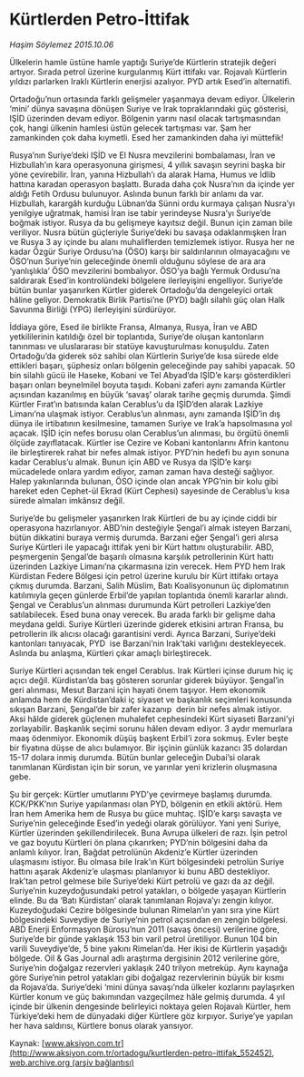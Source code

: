 # Kürtlerden Petro-İttifak

*Haşim Söylemez 2015.10.06*

<div class="pNewsDetailMainContent ctx_content" itemprop="articleBody">
 <p>
  Ülkelerin hamle üstüne hamle yaptığı Suriye’de Kürtlerin stratejik değeri artıyor. Sırada petrol üzerine kurgulanmış Kürt ittifakı var. Rojavalı Kürtlerin yıldızı parlarken Iraklı Kürtlerin enerjisi azalıyor. PYD artık Esed’in alternatifi.
 </p>
 <p>
  Ortadoğu’nun ortasında farklı gelişmeler yaşanmaya devam ediyor. Ülkelerin ‘mini’ dünya savaşına dönüşen Suriye ve Irak topraklarındaki güç gösterisi, IŞİD üzerinden devam ediyor. Bölgenin yarını nasıl olacak tartışmasından çok, hangi ülkenin hamlesi üstün gelecek tartışması var. Şam her zamankinden çok daha kıymetli. Esed her zamankinden daha iyi müttefik!
 </p>
 <p>
  Rusya’nın Suriye’deki IŞİD ve El Nusra mevzilerini bombalaması, İran ve Hizbullah’ın kara operasyonuna girişmesi, 4 yıllık savaşın seyrini başka bir yöne çevirebilir. İran, yanına Hizbullah’ı da alarak Hama, Humus ve İdlib hattına karadan operasyon başlattı. Burada daha çok Nusra’nın da içinde yer aldığı Fetih Ordusu bulunuyor. Aslında bunun farklı bir anlamı da var. Hizbullah, karargâh kurduğu Lübnan’da Sünni ordu kurmaya çalışan Nusra’yı yenilgiye uğratmak, hamisi İran ise tabir yerindeyse Nusra’yı Suriye’de boğmak istiyor. Rusya da bu gelişmeye kayıtsız değil. Bunun için zaman bile veriliyor. Nusra bütün güçleriyle Suriye’deki bu savaşa odaklanmışken İran ve Rusya 3 ay içinde bu alanı muhaliflerden temizlemek istiyor. Rusya her ne kadar Özgür Suriye Ordusu’na (ÖSO) karşı bir saldırılarının olmayacağını ve ÖSO’nun Suriye’nin geleceğinde önemli olduğunu söylese de ara ara ‘yanlışlıkla’ ÖSO mevzilerini bombalıyor. ÖSO’ya bağlı Yermuk Ordusu’na saldırarak Esed’in kontrolündeki bölgelere ilerleyişini engelliyor. Suriye’de bütün bunlar yaşanırken Kürtler giderek Ortadoğu’da dengeleyici ortak hâline geliyor. Demokratik Birlik Partisi’ne (PYD) bağlı silahlı güç olan Halk Savunma Birliği (YPG) ilerleyişini sürdürüyor.
 </p>
 <p>
  İddiaya göre, Esed ile birlikte Fransa, Almanya, Rusya, İran ve ABD yetkililerinin katıldığı özel bir toplantıda, Suriye’de oluşan kantonların tanınması ve uluslararası bir statüye kavuşturulması konuşuldu. Zaten Ortadoğu’da giderek söz sahibi olan Kürtlerin Suriye’de kısa sürede elde ettikleri başarı, şüphesiz onları bölgenin geleceğinde pay sahibi yapacak. 50 bin silahlı gücü ile Haseke, Kobani ve Tel Abyad’da IŞİD’e karşı gösterdikleri başarı onları beynelmilel boyuta taşıdı. Kobani zaferi aynı zamanda Kürtler açısından kazanılmış en büyük ‘savaş’ olarak tarihe geçmiş durumda. Şimdi Kürtler Fırat’ın batısında kalan Cerablus’u da IŞİD’den alarak Lazkiye Limanı’na ulaşmak istiyor. Cerablus’un alınması, aynı zamanda IŞİD’in dış dünya ile irtibatının kesilmesine, tamamen Suriye ve Irak’a hapsolmasına yol açacak. IŞİD için nefes borusu olan Cerablus’un alınması, bu örgütü önemli ölçüde zayıflatacak. Kürtler ise Cezire ve Kobani kantonlarını Afrin kantonu ile birleştirerek rahat bir nefes almak istiyor. PYD’nin hedefi bu ayın sonuna kadar Cerablus’u almak. Bunun için ABD ve Rusya da IŞİD’e karşı mücadelede onlara yardım ediyor, zaman zaman hava desteği sağlıyor. Halep yakınlarında bulunan, ÖSO içinde olan ancak YPG’nin bir kolu gibi hareket eden Cephet-ül Ekrad (Kürt Cephesi) sayesinde de Cerablus’u kısa sürede almaları imkânsız değil.
 </p>
 <p>
  Suriye’de bu gelişmeler yaşanırken Irak Kürtleri de bu ay içinde ciddi bir operasyona hazırlanıyor. ABD’nin desteğiyle Şengal’i almak isteyen Barzani, bütün dikkatini buraya vermiş durumda. Barzani eğer Şengal’i geri alırsa Suriye Kürtleri ile yapacağı ittifak yeni bir Kürt hattını oluşturabilir. ABD, peşmergenin Şengal’de başarılı olmasına karşılık petrollerinin Kürt hattı üzerinden Lazkiye Limanı’na çıkarmasına izin verecek. Hem PYD hem Irak Kürdistan Federe Bölgesi için petrol üzerine kurulu bir Kürt ittifakı ortaya çıkmış durumda. Barzani, Salih Müslim, Batı Koalisyonunun üç diplomatının katılımıyla geçen günlerde Erbil’de yapılan toplantıda önemli kararlar alındı. Şengal ve Cerablus’un alınması durumunda Kürt petrolleri Lazkiye’den satılabilecek. Esed buna onay verecek. Bu arada farklı bir gelişme daha meydana geldi. Suriye Kürtleri üzerinde giderek etkisini artıran Fransa, bu petrollerin ilk alıcısı olacağı garantisini verdi. Ayrıca Barzani, Suriye’deki kantonları tanıyacak, PYD  ise Barzani’nin Irak’taki varlığını destekleyecek. Aslında bu anlaşma, Kürtleri çıkar amaçlı birleştirecek.
 </p>
 <p>
  Suriye Kürtleri açısından tek engel Cerablus. Irak Kürtleri içinse durum hiç iç açıcı değil. Kürdistan’da baş gösteren sorunlar giderek büyüyor. Şengal’in geri alınması, Mesut Barzani için hayati önem taşıyor. Hem ekonomik anlamda hem de Kürdistan’daki iç siyaset ve başkanlık seçimleri konusunda sıkışan Barzani, Şengal’de bir zafer kazanıp  derin bir nefes almak istiyor. Aksi hâlde giderek güçlenen muhalefet cephesindeki Kürt siyaseti Barzani’yi zorlayabilir. Başkanlık seçimi sorunu hâlen devam ediyor. 3 aydır memurlara maaş ödenmiyor. Ekonomik düşüş başkent Erbil’i zora sokmuş. Evler beşte bir fiyatına düşse de alıcı bulamıyor. Bir işçinin günlük kazancı 35 dolardan 15-17 dolara inmiş durumda. Bütün bunlar geleceğin Dubai’si olarak tanımlanan Kürdistan için bir sorun, ve yarınlar yeni krizlerin oluşmasına gebe.
 </p>
 <p>
  Şu bir gerçek: Kürtler umutlarını PYD’ye çevirmeye başlamış durumda. KCK/PKK’nın Suriye yapılanması olan PYD, bölgenin en etkili aktörü. Hem İran hem Amerika hem de Rusya bu güce muhtaç. IŞİD’e karşı savaşta ve Suriye’nin geleceğinde Esed’in yedeği olarak görülüyor. Yani yeni Suriye, Kürtler üzerinden şekillendirilecek. Buna Avrupa ülkeleri de razı. İşin petrol ve gaz boyutu Kürtleri ön plana çıkarırken; PYD’nin bölgesini daha da anlamlı kılıyor. İran, Bağdat petrolünün Akdeniz’e Kürtler üzerinden ulaşmasını istiyor. Bu olmasa bile Irak’ın Kürt bölgesindeki petrolün Suriye hattını aşarak Akdeniz’e ulaşması planlanıyor ki bunu ABD destekliyor. Irak’tan petrol gelmese bile Suriye’deki Kürt petrolü ve gazı da az değil. Suriye’nin kuzeydoğusundaki petrol yatakları, o bölgede yaşayan Kürtlerin elinde. Bu da ‘Batı Kürdistan’ olarak tanımlanan Rojava’yı zengin kılıyor. Kuzeydoğudaki Cezire bölgesinde bulunan Rimelan’ın yanı sıra yine Kürt bölgesindeki Suveydiye de Suriye’nin petrol açısından en zengin bölgelesi. ABD Enerji Enformasyon Bürosu’nun 2011 (savaş öncesi) verilerine göre, Suriye’de bir günde yaklaşık 153 bin varil petrol üretiliyor. Bunun 104 bin varili Suveydiye’de, 5 bine yakını Rimelan’da. Her ikisi de Kürtlerin yaşadığı bölgede. Oil &amp; Gas Journal adlı araştırma dergisinin 2012 verilerine göre, Suriye’nin doğalgaz rezervleri yaklaşık 240 trilyon metreküp. Aynı kaynağa göre Suriye’nin petrol yatakları gibi doğalgaz rezervlerinin büyük bir kısmı da Rojava’da. Suriye’deki ‘mini dünya savaşı’nda ülkeler kozlarını paylaşırken Kürtler konum ve güç bakımından vazgeçilmez hâle gelmiş durumda. 4 yıl içinde bir ülkenin dengesinde belirleyici noktaya gelen Rojavalı Kürtler, hem Türkiye’deki hem de dünyadaki diğer Kürtlere göz kırpıyor. Suriye’ye yapılan her hava saldırısı, Kürtlere bonus olarak yansıyor.
 </p>
</div>


Kaynak: [www.aksiyon.com.tr](http://www.aksiyon.com.tr/ortadogu/kurtlerden-petro-ittifak_552452), [web.archive.org (arşiv bağlantısı)](http://web.archive.org/web/20160125070318/http://www.aksiyon.com.tr/ortadogu/kurtlerden-petro-ittifak_552452)
